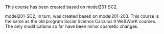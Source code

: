 This course has been created based on model201-SC2.

model201-SC2, in turn, was created based on model201-203.
This course is the same as the old program Social Science Calculus II WeBWorK courses.
The only modifications so far have been  minor cosmetic changes.
